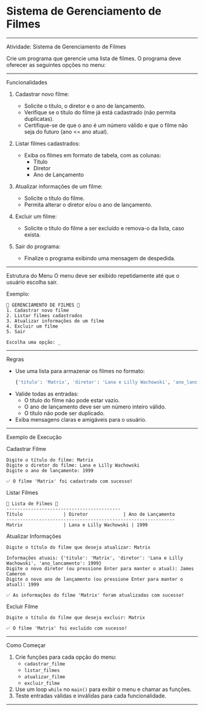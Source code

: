 ﻿# Sistema de Gerenciamento de Filmes
 
---

Atividade: Sistema de Gerenciamento de Filmes

Crie um programa que gerencie uma lista de filmes. O programa deve oferecer as seguintes opções no menu:

---

 Funcionalidades
1. Cadastrar novo filme:
   - Solicite o título, o diretor e o ano de lançamento.
   - Verifique se o título do filme já está cadastrado (não permita duplicatas).
   - Certifique-se de que o ano é um número válido e que o filme não seja do futuro (ano <= ano atual).

2. Listar filmes cadastrados:
   - Exiba os filmes em formato de tabela, com as colunas:
     - Título
     - Diretor
     - Ano de Lançamento

3. Atualizar informações de um filme:
   - Solicite o título do filme.
   - Permita alterar o diretor e/ou o ano de lançamento.

4. Excluir um filme:
   - Solicite o título do filme a ser excluído e remova-o da lista, caso exista.

5. Sair do programa:
   - Finalize o programa exibindo uma mensagem de despedida.

---

 Estrutura do Menu
O menu deve ser exibido repetidamente até que o usuário escolha sair.

Exemplo:
```
🎥 GERENCIAMENTO DE FILMES 🎥
1. Cadastrar novo filme
2. Listar filmes cadastrados
3. Atualizar informações de um filme
4. Excluir um filme
5. Sair

Escolha uma opção: _
```

---

 Regras
- Use uma lista para armazenar os filmes no formato:
  ```python
  {'titulo': 'Matrix', 'diretor': 'Lana e Lilly Wachowski', 'ano_lancamento': 1999}
  ```
- Valide todas as entradas:
  - O título do filme não pode estar vazio.
  - O ano de lançamento deve ser um número inteiro válido.
  - O título não pode ser duplicado.
- Exiba mensagens claras e amigáveis para o usuário.

---

 Exemplo de Execução

 Cadastrar Filme
```
Digite o título do filme: Matrix
Digite o diretor do filme: Lana e Lilly Wachowski
Digite o ano de lançamento: 1999

✅ O filme 'Matrix' foi cadastrado com sucesso!
```

 Listar Filmes
```
🎥 Lista de Filmes 🎥
------------------------------------------
Título               | Diretor             | Ano de Lançamento
--------------------------------------------------------------
Matrix               | Lana e Lilly Wachowski | 1999
```

 Atualizar Informações
```
Digite o título do filme que deseja atualizar: Matrix

Informações atuais: {'titulo': 'Matrix', 'diretor': 'Lana e Lilly Wachowski', 'ano_lancamento': 1999}
Digite o novo diretor (ou pressione Enter para manter o atual): James Cameron
Digite o novo ano de lançamento (ou pressione Enter para manter o atual): 1999

✅ As informações do filme 'Matrix' foram atualizadas com sucesso!
```

 Excluir Filme
```
Digite o título do filme que deseja excluir: Matrix

✅ O filme 'Matrix' foi excluído com sucesso!
```

---

 Como Começar
1. Crie funções para cada opção do menu:
   - `cadastrar_filme`
   - `listar_filmes`
   - `atualizar_filme`
   - `excluir_filme`
2. Use um loop `while` no `main()` para exibir o menu e chamar as funções.
3. Teste entradas válidas e inválidas para cada funcionalidade.

---
